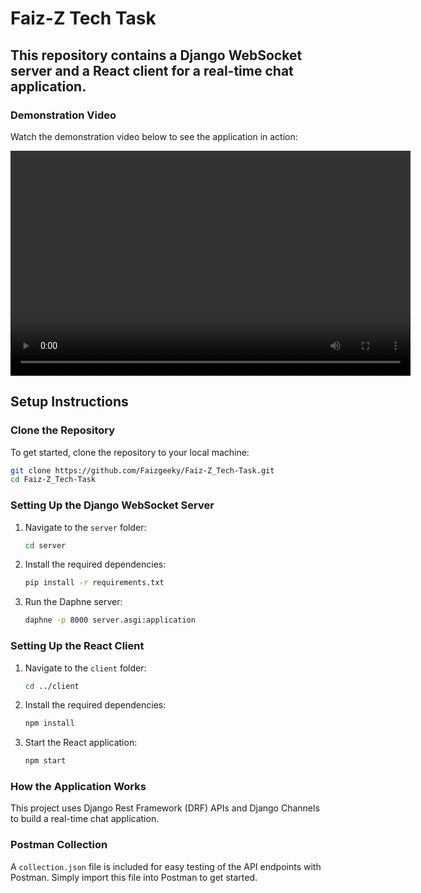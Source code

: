 
# Faiz-Z Tech Task

## This repository contains a Django WebSocket server and a React client for a real-time chat application.



### Demonstration Video

Watch the demonstration video below to see the application in action:

<video width="640" height="360" controls>
  <source src="https://github.com/Faizgeeky/Faiz-Z_Tech-Task/raw/main/demo.mp4" type="video/mp4">
  Your browser does not support the video tag.
</video>



## Setup Instructions

### Clone the Repository

To get started, clone the repository to your local machine:

```sh
git clone https://github.com/Faizgeeky/Faiz-Z_Tech-Task.git
cd Faiz-Z_Tech-Task
```

### Setting Up the Django WebSocket Server

1. Navigate to the `server` folder:
    ```sh
    cd server
    ```

2. Install the required dependencies:
    ```sh
    pip install -r requirements.txt
    ```

3. Run the Daphne server:
    ```sh
    daphne -p 8000 server.asgi:application
    ```

### Setting Up the React Client

1. Navigate to the `client` folder:
    ```sh
    cd ../client
    ```

2. Install the required dependencies:
    ```sh
    npm install
    ```

3. Start the React application:
    ```sh
    npm start
    ```

### How the Application Works

This project uses Django Rest Framework (DRF) APIs and Django Channels to build a real-time chat application. 

### Postman Collection

A `collection.json` file is included for easy testing of the API endpoints with Postman. Simply import this file into Postman to get started.

